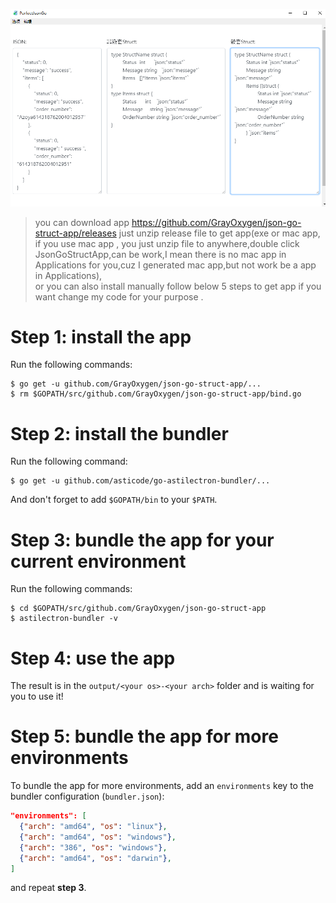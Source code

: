  

![screenshot](screenshot.png)

> you can download app  https://github.com/GrayOxygen/json-go-struct-app/releases just unzip release file to get app(exe or mac app, if you use mac app , you just unzip file to anywhere,double click JsonGoStructApp,can be work,I mean there is no mac app in Applications for you,cuz I generated mac app,but not work be a app in Applications), </br> or you can also install manually follow below 5 steps to get app if you want change my code for your purpose . 

# Step 1: install the app

Run the following commands:

    $ go get -u github.com/GrayOxygen/json-go-struct-app/...
    $ rm $GOPATH/src/github.com/GrayOxygen/json-go-struct-app/bind.go

# Step 2: install the bundler

Run the following command:

    $ go get -u github.com/asticode/go-astilectron-bundler/...
    
And don't forget to add `$GOPATH/bin` to your `$PATH`.
    
# Step 3: bundle the app for your current environment

Run the following commands:

    $ cd $GOPATH/src/github.com/GrayOxygen/json-go-struct-app
    $ astilectron-bundler -v
    
# Step 4: use the app

The result is in the `output/<your os>-<your arch>` folder and is waiting for you to use it!

# Step 5: bundle the app for more environments

To bundle the app for more environments, add an `environments` key to the bundler configuration (`bundler.json`):

```json
"environments": [
  {"arch": "amd64", "os": "linux"},
  {"arch": "amd64", "os": "windows"},
  {"arch": "386", "os": "windows"},
  {"arch": "amd64", "os": "darwin"},
]
```

and repeat **step 3**.

